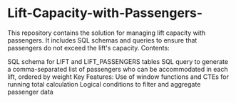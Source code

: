 # Lift-Capacity-with-Passengers-
 This repository contains the solution for managing lift capacity with passengers. It includes SQL schemas and queries to ensure that passengers do not exceed the lift's capacity.
Contents:

SQL schema for LIFT and LIFT_PASSENGERS tables
SQL query to generate a comma-separated list of passengers who can be accommodated in each lift, ordered by weight
Key Features:
Use of window functions and CTEs for running total calculation
Logical conditions to filter and aggregate passenger data
